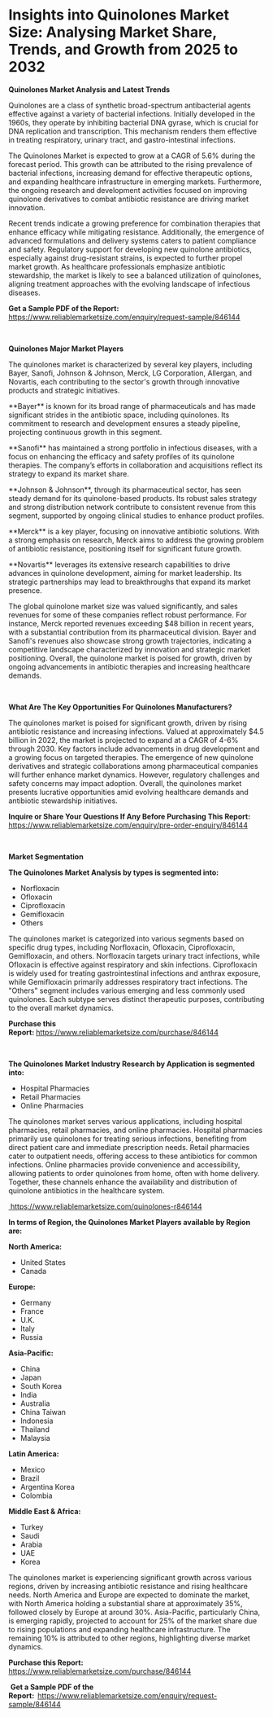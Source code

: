 <p><h1>Insights into Quinolones Market Size: Analysing Market Share, Trends, and Growth from 2025 to 2032</h1></p><p><strong>Quinolones Market Analysis and Latest Trends</strong></p>
<p><p>Quinolones are a class of synthetic broad-spectrum antibacterial agents effective against a variety of bacterial infections. Initially developed in the 1960s, they operate by inhibiting bacterial DNA gyrase, which is crucial for DNA replication and transcription. This mechanism renders them effective in treating respiratory, urinary tract, and gastro-intestinal infections.</p><p>The Quinolones Market is expected to grow at a CAGR of 5.6% during the forecast period. This growth can be attributed to the rising prevalence of bacterial infections, increasing demand for effective therapeutic options, and expanding healthcare infrastructure in emerging markets. Furthermore, the ongoing research and development activities focused on improving quinolone derivatives to combat antibiotic resistance are driving market innovation.</p><p>Recent trends indicate a growing preference for combination therapies that enhance efficacy while mitigating resistance. Additionally, the emergence of advanced formulations and delivery systems caters to patient compliance and safety. Regulatory support for developing new quinolone antibiotics, especially against drug-resistant strains, is expected to further propel market growth. As healthcare professionals emphasize antibiotic stewardship, the market is likely to see a balanced utilization of quinolones, aligning treatment approaches with the evolving landscape of infectious diseases.</p></p>
<p><strong>Get a Sample PDF of the Report:&nbsp;</strong> <a href="https://www.reliablemarketsize.com/enquiry/request-sample/846144?utm_campaign=2933&utm_medium=2&utm_source=Github&utm_content=ia&utm_term=19042025&utm_id=quinolones">https://www.reliablemarketsize.com/enquiry/request-sample/846144</a></p>
<p>&nbsp;</p>
<p><strong>Quinolones Major Market Players</strong></p>
<p><p>The quinolones market is characterized by several key players, including Bayer, Sanofi, Johnson & Johnson, Merck, LG Corporation, Allergan, and Novartis, each contributing to the sector's growth through innovative products and strategic initiatives.</p><p>**Bayer** is known for its broad range of pharmaceuticals and has made significant strides in the antibiotic space, including quinolones. Its commitment to research and development ensures a steady pipeline, projecting continuous growth in this segment.</p><p>**Sanofi** has maintained a strong portfolio in infectious diseases, with a focus on enhancing the efficacy and safety profiles of its quinolone therapies. The company’s efforts in collaboration and acquisitions reflect its strategy to expand its market share.</p><p>**Johnson & Johnson**, through its pharmaceutical sector, has seen steady demand for its quinolone-based products. Its robust sales strategy and strong distribution network contribute to consistent revenue from this segment, supported by ongoing clinical studies to enhance product profiles.</p><p>**Merck** is a key player, focusing on innovative antibiotic solutions. With a strong emphasis on research, Merck aims to address the growing problem of antibiotic resistance, positioning itself for significant future growth.</p><p>**Novartis** leverages its extensive research capabilities to drive advances in quinolone development, aiming for market leadership. Its strategic partnerships may lead to breakthroughs that expand its market presence.</p><p>The global quinolone market size was valued significantly, and sales revenues for some of these companies reflect robust performance. For instance, Merck reported revenues exceeding $48 billion in recent years, with a substantial contribution from its pharmaceutical division. Bayer and Sanofi's revenues also showcase strong growth trajectories, indicating a competitive landscape characterized by innovation and strategic market positioning. Overall, the quinolone market is poised for growth, driven by ongoing advancements in antibiotic therapies and increasing healthcare demands.</p></p>
<p>&nbsp;</p>
<p><strong>What Are The Key Opportunities For Quinolones Manufacturers?</strong></p>
<p><p>The quinolones market is poised for significant growth, driven by rising antibiotic resistance and increasing infections. Valued at approximately $4.5 billion in 2022, the market is projected to expand at a CAGR of 4-6% through 2030. Key factors include advancements in drug development and a growing focus on targeted therapies. The emergence of new quinolone derivatives and strategic collaborations among pharmaceutical companies will further enhance market dynamics. However, regulatory challenges and safety concerns may impact adoption. Overall, the quinolones market presents lucrative opportunities amid evolving healthcare demands and antibiotic stewardship initiatives.</p></p>
<p><strong>Inquire or Share Your Questions If Any Before Purchasing This Report:</strong> <a href="https://www.reliablemarketsize.com/enquiry/pre-order-enquiry/846144?utm_campaign=2933&utm_medium=2&utm_source=Github&utm_content=ia&utm_term=19042025&utm_id=quinolones">https://www.reliablemarketsize.com/enquiry/pre-order-enquiry/846144</a></p>
<p>&nbsp;</p>
<p><strong>Market Segmentation</strong></p>
<p><strong>The Quinolones Market Analysis by types is segmented into:</strong></p>
<p><ul><li>Norfloxacin</li><li>Ofloxacin</li><li>Ciprofloxacin</li><li>Gemifloxacin</li><li>Others</li></ul></p>
<p><p>The quinolones market is categorized into various segments based on specific drug types, including Norfloxacin, Ofloxacin, Ciprofloxacin, Gemifloxacin, and others. Norfloxacin targets urinary tract infections, while Ofloxacin is effective against respiratory and skin infections. Ciprofloxacin is widely used for treating gastrointestinal infections and anthrax exposure, while Gemifloxacin primarily addresses respiratory tract infections. The "Others" segment includes various emerging and less commonly used quinolones. Each subtype serves distinct therapeutic purposes, contributing to the overall market dynamics.</p></p>
<p><strong>Purchase this Report:&nbsp;</strong><a href="https://www.reliablemarketsize.com/purchase/846144?utm_campaign=2933&utm_medium=2&utm_source=Github&utm_content=ia&utm_term=19042025&utm_id=quinolones">https://www.reliablemarketsize.com/purchase/846144</a></p>
<p>&nbsp;</p>
<p><strong>The Quinolones Market Industry Research by Application is segmented into:</strong></p>
<p><ul><li>Hospital Pharmacies</li><li>Retail Pharmacies</li><li>Online Pharmacies</li></ul></p>
<p><p>The quinolones market serves various applications, including hospital pharmacies, retail pharmacies, and online pharmacies. Hospital pharmacies primarily use quinolones for treating serious infections, benefiting from direct patient care and immediate prescription needs. Retail pharmacies cater to outpatient needs, offering access to these antibiotics for common infections. Online pharmacies provide convenience and accessibility, allowing patients to order quinolones from home, often with home delivery. Together, these channels enhance the availability and distribution of quinolone antibiotics in the healthcare system.</p></p>
<p><a href="https://www.reliablemarketsize.com/quinolones-r846144?utm_campaign=2933&utm_medium=2&utm_source=Github&utm_content=ia&utm_term=19042025&utm_id=quinolones">&nbsp;https://www.reliablemarketsize.com/quinolones-r846144</a></p>
<p><strong>In terms of Region, the Quinolones Market Players available by Region are:</strong></p>
<p>
    <p> <strong> North America: </strong>
        <ul>
            <li>United States</li>
            <li>Canada</li>
        </ul>
        </p> 
    <p> <strong> Europe: </strong>
        <ul>
            <li>Germany</li>
            <li>France</li>
            <li>U.K.</li>
            <li>Italy</li>
            <li>Russia</li>
        </ul>
        </p> 
    <p> <strong> Asia-Pacific: </strong>
        <ul>
            <li>China</li>
            <li>Japan</li>
            <li>South Korea</li>
            <li>India</li>
            <li>Australia</li>
            <li>China Taiwan</li>
            <li>Indonesia</li>
            <li>Thailand</li>
            <li>Malaysia</li>
        </ul>
        </p> 
    <p> <strong> Latin America: </strong>
        <ul>
            <li>Mexico</li>
            <li>Brazil</li>
            <li>Argentina Korea</li>
            <li>Colombia</li>
        </ul>
        </p> 
    <p> <strong> Middle East & Africa: </strong>
        <ul>
            <li>Turkey</li>
            <li>Saudi</li>
            <li>Arabia</li>
            <li>UAE</li>
            <li>Korea</li>
        </ul>
    </p>
    </p>
<p><p>The quinolones market is experiencing significant growth across various regions, driven by increasing antibiotic resistance and rising healthcare needs. North America and Europe are expected to dominate the market, with North America holding a substantial share at approximately 35%, followed closely by Europe at around 30%. Asia-Pacific, particularly China, is emerging rapidly, projected to account for 25% of the market share due to rising populations and expanding healthcare infrastructure. The remaining 10% is attributed to other regions, highlighting diverse market dynamics.</p></p>
<p><strong>Purchase this Report: </strong><a href="https://www.reliablemarketsize.com/purchase/846144?utm_campaign=2933&utm_medium=2&utm_source=Github&utm_content=ia&utm_term=19042025&utm_id=quinolones">https://www.reliablemarketsize.com/purchase/846144</a></p>
<p>&nbsp;<strong>Get a Sample PDF of the Report:&nbsp;&nbsp;</strong><a href="https://www.reliablemarketsize.com/enquiry/request-sample/846144?utm_campaign=2933&utm_medium=2&utm_source=Github&utm_content=ia&utm_term=19042025&utm_id=quinolones">https://www.reliablemarketsize.com/enquiry/request-sample/846144</a></p>
<p><strong></strong></p>
<p><p></p><p></p><p></p></p>
